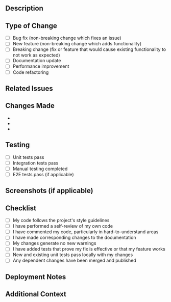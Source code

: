 ## Description

<!-- Provide a brief description of the changes in this PR -->

## Type of Change

<!-- Mark relevant options with an "x" -->

- [ ] Bug fix (non-breaking change which fixes an issue)
- [ ] New feature (non-breaking change which adds functionality)
- [ ] Breaking change (fix or feature that would cause existing functionality to not work as expected)
- [ ] Documentation update
- [ ] Performance improvement
- [ ] Code refactoring

## Related Issues

<!-- Link to related issues: Fixes #123, Closes #456 -->

## Changes Made

<!-- List the specific changes made in this PR -->

- 
- 
- 

## Testing

<!-- Describe the tests you ran to verify your changes -->

- [ ] Unit tests pass
- [ ] Integration tests pass
- [ ] Manual testing completed
- [ ] E2E tests pass (if applicable)

## Screenshots (if applicable)

<!-- Add screenshots to help explain your changes -->

## Checklist

<!-- Mark completed items with an "x" -->

- [ ] My code follows the project's style guidelines
- [ ] I have performed a self-review of my own code
- [ ] I have commented my code, particularly in hard-to-understand areas
- [ ] I have made corresponding changes to the documentation
- [ ] My changes generate no new warnings
- [ ] I have added tests that prove my fix is effective or that my feature works
- [ ] New and existing unit tests pass locally with my changes
- [ ] Any dependent changes have been merged and published

## Deployment Notes

<!-- Note any deployment considerations, environment variables, or migration steps -->

## Additional Context

<!-- Add any other context about the PR here -->